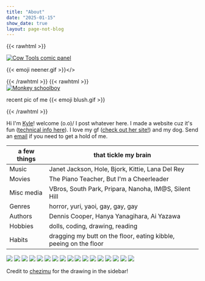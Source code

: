 ```yaml
---
title: "About"
date: "2025-01-15"
show_date: true
layout: page-not-blog
---
```


{{< rawhtml >}}<div id="cowtools" class="polaroid"><a href="https://en.wikipedia.org/wiki/Cow_Tools"><img src="/img/about-cowtools.jpg" alt="Cow Tools comic panel"></a><p>{{< emoji neener.gif >}}</></div>{{< /rawhtml >}}
{{< rawhtml >}}<div id="monkey" class="polaroid"><a href="https://en.wikipedia.org/wiki/LGBT"><img src="/img/about-monkeyschoolboy.jpg" alt="Monkey schoolboy"></a><p>recent pic of me {{< emoji blush.gif >}}</p></div>{{< /rawhtml >}}

Hi I'm [Kyle](https://hunychain.github.io/)! welcome (o.o)/ I post whatever here. I made a website cuz it's fun ([technical info here](/colophon.html)). I love my gf ([check out her site!](https://chezimu.neocities.org/)) and my dog. Send an [email](mailto:honeychain@disroot.org) if you need to get a hold of me.

| a few things | that tickle my brain                                                     |
| ------------ | ------------------------------------------------------------------------ |
| Music        | Janet Jackson, Hole, Bjork, Kittie, Lana Del Rey                         |
| Movies       | The Piano Teacher, But I'm a Cheerleader                                 |
| Misc media   | VBros, South Park, Pripara, Nanoha, IM@S, Silent Hill                    |
| Genres       | horror, yuri, yaoi, gay, gay, gay                                        |
| Authors      | Dennis Cooper, Hanya Yanagihara, Ai Yazawa                               |
| Hobbies      | dolls, coding, drawing, reading                                          |
| Habits       | dragging my butt on the floor, eating kibble, peeing on the floor        |

![](/img/btns/yaoipride.gif)
![](/img/btns/catdance.gif)
![](/img/btns/straightyaoi.png)
![](/img/btns/yuri.jpg)
![](/img/btns/rofl.jpg)
![](/img/btns/actsilly.png)
![](/img/btns/style.gif)
![](/img/btns/chiwawa.png)
![](/img/btns/hazard.jpg)
![](/img/btns/thomas.png)
![](/img/btns/crack.png)
![](/img/btns/homu.png)
![](/img/btns/musicismylifeline.gif)
![](/img/btns/penis.jpeg)
![](/img/btns/toomuchhet.gif)
![](/img/btns/yeahimsilly.png)
![](/img/btns/inluv.gif) 

Credit to [chezimu](https://chezimu.neocities.org/) for the drawing in the sidebar!

